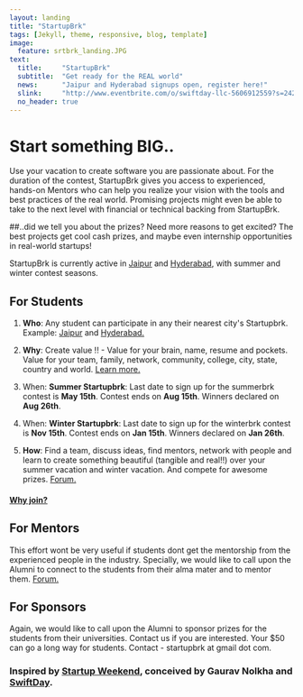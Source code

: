 ```yaml
---
layout: landing
title: "StartupBrk"
tags: [Jekyll, theme, responsive, blog, template]
image:
  feature: srtbrk_landing.JPG
text:
  title:     "StartupBrk"
  subtitle:  "Get ready for the REAL world"
  news:      "Jaipur and Hyderabad signups open, register here!"
  slink:     "http://www.eventbrite.com/o/swiftday-llc-5606912559?s=24250965"
  no_header: true
---
```

# Start something BIG..
Use your vacation to create software you are passionate about. For the duration of the contest, StartupBrk gives you access to experienced, hands-on Mentors who can help you realize your vision with the tools and best practices of the real world. Promising projects might even be able to take to the next level with financial or technical backing from StartupBrk.

##..did we tell you about the prizes?
Need more reasons to get excited? The best projects get cool cash prizes, and maybe even internship opportunities in real-world startups!

StartupBrk is currently active in [Jaipur](http://www.eventbrite.com/e/web-mobile-application-development-contest-startupbrk-jaipur-tickets-11298503127?aff=eorg) and [Hyderabad](http://www.eventbrite.com/e/web-mobile-application-development-contest-startupbrk-hyderabad-tickets-11328218005?aff=eorg), with summer and winter contest seasons.

## For Students
1. **Who**: Any student can participate in any their nearest city's Startupbrk. Example: [Jaipur](http://www.eventbrite.com/e/web-mobile-application-development-contest-startupbrk-jaipur-tickets-11298503127?aff=eorg) and [Hyderabad.](http://www.eventbrite.com/e/web-mobile-application-development-contest-startupbrk-hyderabad-tickets-11328218005?aff=eorg)

2. **Why**: Create value !! - Value for your brain, name, resume and pockets. Value for your team, family, network, community, college, city, state, country and world. [Learn more.](http://startupbrk.com/articles/why-join/)

3. When: **Summer Startupbrk**: Last date to sign up for the summerbrk contest is **May 15th**. Contest ends on **Aug 15th**. Winners declared on **Aug 26th**. 

4. When: **Winter Startupbrk**: Last date to sign up for the winterbrk contest is **Nov 15th**. Contest ends on **Jan 15th**. Winners declared on **Jan 26th**.

4. **How**: Find a team, discuss ideas, find mentors, network with people and learn to create something beautiful (tangible and real!!) over your summer vacation and winter vacation. And compete for awesome prizes. [Forum.](https://groups.google.com/d/forum/startupbrk)

#### [Why join?](http://startupbrk.com/articles/why-join/)

## For Mentors
This effort wont be very useful if students dont get the mentorship from the experienced people in the industry. Specially, we would like to call upon the Alumni to connect to the students from their alma mater and to mentor them.
[Forum.](https://groups.google.com/d/forum/startupbrk)

## For Sponsors
Again, we would like to call upon the Alumni to sponsor prizes for the students from their universities. Contact us if you are interested. Your $50 can go a long way for students. Contact - startupbrk at gmail dot com. 

### Inspired by [Startup Weekend](http://startupweekend.org/), conceived by Gaurav Nolkha and [SwiftDay](https://www.swiftday.com).
